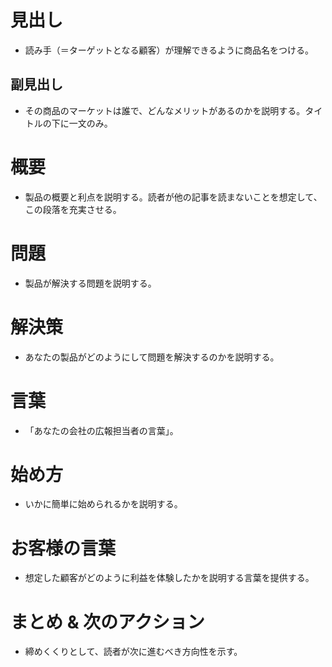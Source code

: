 # 見出し
- 読み手（＝ターゲットとなる顧客）が理解できるように商品名をつける。

## 副見出し
- その商品のマーケットは誰で、どんなメリットがあるのかを説明する。タイトルの下に一文のみ。

# 概要
- 製品の概要と利点を説明する。読者が他の記事を読まないことを想定して、この段落を充実させる。

# 問題
- 製品が解決する問題を説明する。

# 解決策
- あなたの製品がどのようにして問題を解決するのかを説明する。

# 言葉
- 「あなたの会社の広報担当者の言葉」。

# 始め方
- いかに簡単に始められるかを説明する。

# お客様の言葉
- 想定した顧客がどのように利益を体験したかを説明する言葉を提供する。

# まとめ & 次のアクション
- 締めくくりとして、読者が次に進むべき方向性を示す。
